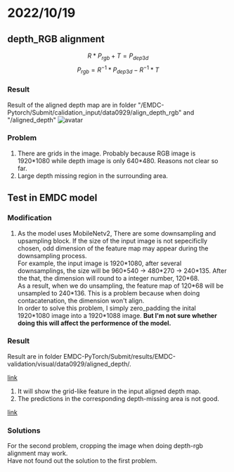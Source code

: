 # 2022/10/19

## depth_RGB alignment

$$R*P_{rgb} + T = P_{dep3d}$$
$$P_{rgb} = R^{-1}*P_{dep3d} - R^{-1}*T$$

### Result
Result of the aligned depth map are in folder "/EMDC-Pytorch/Submit/calidation_input/data0929/align_depth_rgb" and "/aligned_depth"
![avatar](/EMDC-PyTorch/Submit/validation_input/data0929/align_depth_rgb/frame-000000.color.png)

### Problem
1. There are grids in the image. Probably because RGB image is 1920\*1080 while depth image is only 640\*480. Reasons not clear so far.
2. Large depth missing region in the surrounding area.

## Test in EMDC model

### Modification
1. As the model uses MobileNetv2, There are some downsampling and upsampling block. If the size of the input image is not sepecificlly chosen, odd dimension of the feature map may appear during the downsampling process. <br> For example, the input image is 1920\*1080, after several downsamplings, the size will be 960\*540 -> 480\*270 -> 240\*135. After the that, the dimension will round to a integer number, 120\*68.<br> As a result, when we do unsampling, the feature map of 120\*68 will be unsampled to 240\*136. This is a problem because when doing contacatenation, the dimension won't align.<br> In order to solve this problem, I simply zero_padding the inital 1920\*1080 image into a 1920\*1088 image. **But I'm not sure whether doing this will affect the performence of the model.**

### Result
Result are in folder  EMDC-PyTorch/Submit/results/EMDC-validation/visual/data0929/aligned_depth/.

[link](EMDC-PyTorch/Submit/results/EMDC-validation/visual/data0929/aligned_depth/frame-000001.depth_jet.png)

1. It will show the grid-like feature in the input aligned depth map.
2. The predictions in the corresponding depth-missing area is not good.

[link](EMDC-PyTorch/Submit/results/EMDC-validation/visual/data0929/aligned_depth/frame-000002.depth_jet.png)

### Solutions

For the second problem, cropping the image when doing depth-rgb alignment may work.<br>
Have not found out the solution to the first problem.